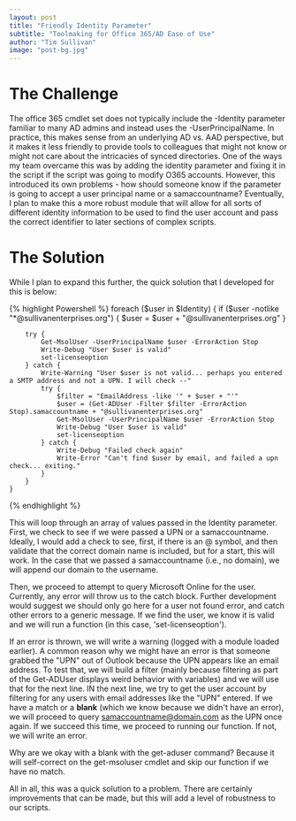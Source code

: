 ```yaml
---
layout: post
title: "Friendly Identity Parameter"
subtitle: "Toolmaking for Office 365/AD Ease of Use"
author: "Tim Sullivan"
image: "post-bg.jpg"
---
```


# The Challenge

The office 365 cmdlet set does not typically include the -Identity parameter familiar to many AD admins and instead uses the -UserPrincipalName. In practice, this makes sense from an underlying AD vs. AAD perspective, but it makes it less friendly to provide tools to colleagues that might not know or might not care about the intricacies of synced directories. One of the ways my team overcame this was by adding the identity parameter and fixing it in the script if the script was going to modify O365 accounts. However, this introduced its own problems - how should someone know if the parameter is going to accept a user principal name or a samaccountname? Eventually, I plan to make this a more robust module that will allow for all sorts of different identity information to be used to find the user account and pass the correct identifier to later sections of complex scripts.  

# The Solution 

While I plan to expand this further, the quick solution that I developed for this is below:

{% highlight Powershell %}
    foreach ($user in $Identity) 
    {
        if ($user -notlike "*@sullivanenterprises.org") {
            $user = $user + "@sullivanenterprises.org"
        }

        try {
            Get-MsolUser -UserPrincipalName $user -ErrorAction Stop
            Write-Debug "User $user is valid"
            set-licenseoption
        } catch {
            Write-Warning "User $user is not valid... perhaps you entered a SMTP address and not a UPN. I will check --"
            try {
                $filter = "EmailAddress -like '" + $user + "'"
                $user = (Get-ADUser -Filter $filter -ErrorAction Stop).samaccountname + "@sullivanenterprises.org"
                Get-MsolUser -UserPrincipalName $user -ErrorAction Stop
                Write-Debug "User $user is valid"
                set-licenseoption
            } catch {
                Write-Debug "Failed check again"
                Write-Error "Can't find $user by email, and failed a upn check... exiting."
            }
        }
    }
{% endhighlight %}

This will loop through an array of values passed in the Identity parameter. First, we check to see if we were passed a UPN or a samaccountname. Ideally, I would add a check to see, first, if there is an @ symbol, and then validate that the correct domain name is included,  but for a start, this will work. In the case that we passed a samaccountname (i.e., no domain), we will append our domain to the username. 

Then, we proceed to attempt to query Microsoft Online for the user. Currently, any error will throw us to the catch block. Further development would suggest we should only go here for a user not found error, and catch other errors to a generic message. If we find the user, we know it is valid and we will run a function (in this case, 'set-licenseoption'). 

If an error is thrown, we will write a warning (logged with a module loaded earlier). A common reason why we might have an error is that someone grabbed the "UPN" out of Outlook because the UPN appears like an email address. To test that, we will build a filter (mainly because filtering as part of the Get-ADUser displays weird behavior with variables) and we will use that for the next line. IN the next line, we try to get the user account by filtering for any users with email addresses like the "UPN" entered. If we have a match or a __blank__ (which we know because we didn't have an error), we will proceed to query samaccountname@domain.com as the UPN once again. If we succeed this time, we proceed to running our function. If not, we will write an error.

Why are we okay with a blank with the get-aduser command? Because it will self-correct on the get-msoluser cmdlet and skip our function if we have no match. 

All in all, this was a quick solution to a problem. There are certainly improvements that can be made, but this will add a level of robustness to our scripts. 